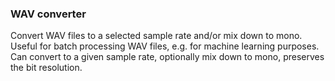 ### WAV converter
Convert WAV files to a selected sample rate and/or mix down to mono. Useful for batch processing WAV files, e.g. for machine learning purposes.
Can convert to a given sample rate, optionally mix down to mono, preserves the bit resolution.

